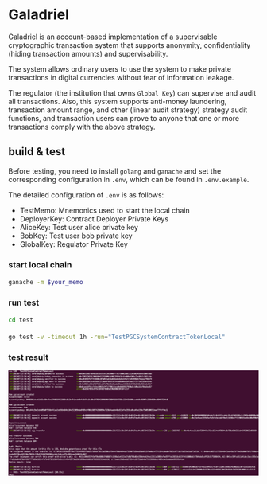 # Galadriel

Galadriel is an account-based implementation of a supervisable cryptographic transaction system that supports anonymity, confidentiality (hiding transaction amounts) and supervisability.

The system allows ordinary users to use the system to make private transactions in digital currencies without fear of information leakage.

The regulator (the institution that owns `Global Key`) can supervise and audit all transactions. Also, this system supports anti-money laundering, transaction amount range, and other (linear audit strategy) strategy audit functions, and transaction users can prove to anyone that one or more transactions comply with the above strategy.


## build & test

Before testing, you need to install `golang` and `ganache` and set the corresponding configuration in `.env`, which can be found in `.env.example`.

The detailed configuration of `.env` is as follows:

- TestMemo: Mnemonics used to start the local chain
- DeployerKey: Contract Deployer Private Keys
- AliceKey: Test user alice private key
- BobKey: Test user bob private key
- GlobalKey: Regulator Private Key

### start local chain

```bash
ganache -m $your_memo
```

### run test

```bash
cd test

go test -v -timeout 1h -run="TestPGCSystemContractTokenLocal"
```

### test result

![](assets/pictures/test-output.png)
